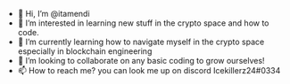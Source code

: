 - 👋 Hi, I’m @itamendi
- 👀 I’m interested in learning new stuff in the crypto space and how to code.
- 🌱 I’m currently learning how to navigate myself in the crypto space especially in blockchain engineering
- 💞️ I’m looking to collaborate on any basic coding to grow ourselves! 
- 📫 How to reach me? you can look me up on discord Icekillerz24#0334

<!---
itamendi/itamendi is a ✨ special ✨ repository because its `README.md` (this file) appears on your GitHub profile.
You can click the Preview link to take a look at your changes.
--->
